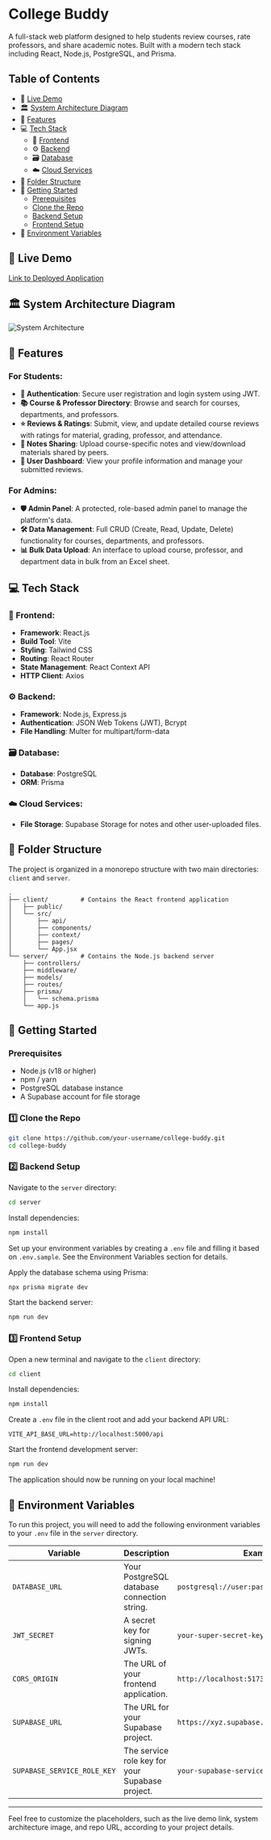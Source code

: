 
# College Buddy

A full-stack web platform designed to help students review courses, rate professors, and share academic notes. Built with a modern tech stack including React, Node.js, PostgreSQL, and Prisma.

## Table of Contents
- 🌟 [Live Demo](#live-demo)
- 🏛️ [System Architecture Diagram](#system-architecture-diagram)
- 📌 [Features](#features)
- 💻 [Tech Stack](#tech-stack)
  - 🎨 [Frontend](#frontend)
  - ⚙️ [Backend](#backend)
  - 🗃️ [Database](#database)
  - ☁️ [Cloud Services](#cloud-services)
- 📂 [Folder Structure](#folder-structure)
- 🚀 [Getting Started](#getting-started)
  - [Prerequisites](#prerequisites)
  - [Clone the Repo](#clone-the-repo)
  - [Backend Setup](#backend-setup)
  - [Frontend Setup](#frontend-setup)
- 🔑 [Environment Variables](#environment-variables)

## 🌟 Live Demo

[Link to Deployed Application](https://college-buddy-pi.vercel.app/)

## 🏛️ System Architecture Diagram

![System Architecture](path-to-your-architecture-image.png)

## 📌 Features

### For Students:
- **🔐 Authentication**: Secure user registration and login system using JWT.
- **📚 Course & Professor Directory**: Browse and search for courses, departments, and professors.
- **⭐️ Reviews & Ratings**: Submit, view, and update detailed course reviews with ratings for material, grading, professor, and attendance.
- **📝 Notes Sharing**: Upload course-specific notes and view/download materials shared by peers.
- **👤 User Dashboard**: View your profile information and manage your submitted reviews.

### For Admins:
- **🛡️ Admin Panel**: A protected, role-based admin panel to manage the platform's data.
- **🛠️ Data Management**: Full CRUD (Create, Read, Update, Delete) functionality for courses, departments, and professors.
- **📊 Bulk Data Upload**: An interface to upload course, professor, and department data in bulk from an Excel sheet.

## 💻 Tech Stack

### 🎨 Frontend:
- **Framework**: React.js
- **Build Tool**: Vite
- **Styling**: Tailwind CSS
- **Routing**: React Router
- **State Management**: React Context API
- **HTTP Client**: Axios

### ⚙️ Backend:
- **Framework**: Node.js, Express.js
- **Authentication**: JSON Web Tokens (JWT), Bcrypt
- **File Handling**: Multer for multipart/form-data

### 🗃️ Database:
- **Database**: PostgreSQL
- **ORM**: Prisma

### ☁️ Cloud Services:
- **File Storage**: Supabase Storage for notes and other user-uploaded files.

## 📂 Folder Structure

The project is organized in a monorepo structure with two main directories: `client` and `server`.

```
.
├── client/         # Contains the React frontend application
│   ├── public/
│   └── src/
│       ├── api/
│       ├── components/
│       ├── context/
│       ├── pages/
│       └── App.jsx
└── server/         # Contains the Node.js backend server
    ├── controllers/
    ├── middleware/
    ├── models/
    ├── routes/
    ├── prisma/
    │   └── schema.prisma
    └── app.js
```

## 🚀 Getting Started

### Prerequisites
- Node.js (v18 or higher)
- npm / yarn
- PostgreSQL database instance
- A Supabase account for file storage

### 1️⃣ Clone the Repo
```bash
git clone https://github.com/your-username/college-buddy.git
cd college-buddy
```

### 2️⃣ Backend Setup
Navigate to the `server` directory:
```bash
cd server
```
Install dependencies:
```bash
npm install
```
Set up your environment variables by creating a `.env` file and filling it based on `.env.sample`. See the Environment Variables section for details.

Apply the database schema using Prisma:
```bash
npx prisma migrate dev
```
Start the backend server:
```bash
npm run dev
```

### 3️⃣ Frontend Setup
Open a new terminal and navigate to the `client` directory:
```bash
cd client
```
Install dependencies:
```bash
npm install
```
Create a `.env` file in the client root and add your backend API URL:
```env
VITE_API_BASE_URL=http://localhost:5000/api
```
Start the frontend development server:
```bash
npm run dev
```
The application should now be running on your local machine!

## 🔑 Environment Variables

To run this project, you will need to add the following environment variables to your `.env` file in the `server` directory.

| Variable                           | Description                                                     | Example Value                                        |
|-------------------------------------|-----------------------------------------------------------------|------------------------------------------------------|
| `DATABASE_URL`                      | Your PostgreSQL database connection string.                    | `postgresql://user:password@localhost:5432/mydb`      |
| `JWT_SECRET`                        | A secret key for signing JWTs.                                 | `your-super-secret-key`                              |
| `CORS_ORIGIN`                       | The URL of your frontend application.                          | `http://localhost:5173`                              |
| `SUPABASE_URL`                      | The URL for your Supabase project.                             | `https://xyz.supabase.co`                             |
| `SUPABASE_SERVICE_ROLE_KEY`         | The service role key for your Supabase project.                 | `your-supabase-service-key`                          |

---

Feel free to customize the placeholders, such as the live demo link, system architecture image, and repo URL, according to your project details.
